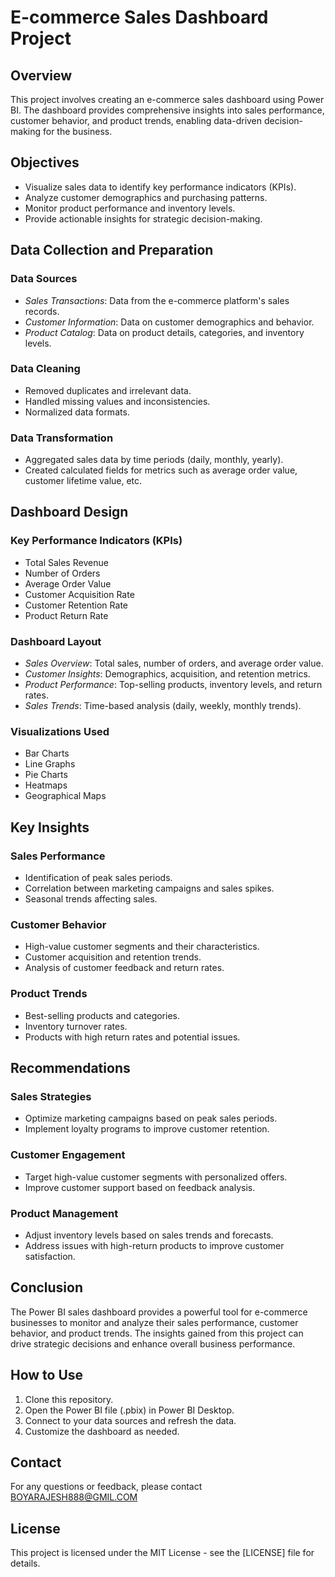 # E-commerce Sales Dashboard Project

## Overview
This project involves creating an e-commerce sales dashboard using Power BI. 
The dashboard provides comprehensive insights into sales performance, customer behavior, and product trends, enabling data-driven decision-making for the business.

## Objectives
- Visualize sales data to identify key performance indicators (KPIs).
- Analyze customer demographics and purchasing patterns.
- Monitor product performance and inventory levels.
- Provide actionable insights for strategic decision-making.

## Data Collection and Preparation

### Data Sources
- *Sales Transactions*: Data from the e-commerce platform's sales records.
- *Customer Information*: Data on customer demographics and behavior.
- *Product Catalog*: Data on product details, categories, and inventory levels.

### Data Cleaning
- Removed duplicates and irrelevant data.
- Handled missing values and inconsistencies.
- Normalized data formats.

### Data Transformation
- Aggregated sales data by time periods (daily, monthly, yearly).
- Created calculated fields for metrics such as average order value, customer lifetime value, etc.

## Dashboard Design

### Key Performance Indicators (KPIs)
- Total Sales Revenue
- Number of Orders
- Average Order Value
- Customer Acquisition Rate
- Customer Retention Rate
- Product Return Rate

### Dashboard Layout
- *Sales Overview*: Total sales, number of orders, and average order value.
- *Customer Insights*: Demographics, acquisition, and retention metrics.
- *Product Performance*: Top-selling products, inventory levels, and return rates.
- *Sales Trends*: Time-based analysis (daily, weekly, monthly trends).

### Visualizations Used
- Bar Charts
- Line Graphs
- Pie Charts
- Heatmaps
- Geographical Maps

## Key Insights

### Sales Performance
- Identification of peak sales periods.
- Correlation between marketing campaigns and sales spikes.
- Seasonal trends affecting sales.

### Customer Behavior
- High-value customer segments and their characteristics.
- Customer acquisition and retention trends.
- Analysis of customer feedback and return rates.

### Product Trends
- Best-selling products and categories.
- Inventory turnover rates.
- Products with high return rates and potential issues.

## Recommendations

### Sales Strategies
- Optimize marketing campaigns based on peak sales periods.
- Implement loyalty programs to improve customer retention.

### Customer Engagement
- Target high-value customer segments with personalized offers.
- Improve customer support based on feedback analysis.

### Product Management
- Adjust inventory levels based on sales trends and forecasts.
- Address issues with high-return products to improve customer satisfaction.

## Conclusion
The Power BI sales dashboard provides a powerful tool for e-commerce businesses to monitor and analyze their sales performance, customer behavior, and product trends. 
The insights gained from this project can drive strategic decisions and enhance overall business performance.

## How to Use
1. Clone this repository.
2. Open the Power BI file (.pbix) in Power BI Desktop.
3. Connect to your data sources and refresh the data.
4. Customize the dashboard as needed.

## Contact
For any questions or feedback, please contact BOYARAJESH888@GMIL.COM

## License
This project is licensed under the MIT License - see the [LICENSE] file for details.

